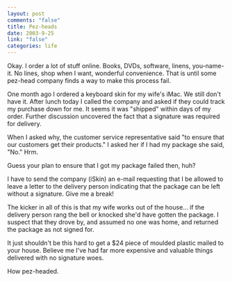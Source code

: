 ```yaml
--- 
layout: post
comments: "false"
title: Pez-heads
date: 2003-9-25
link: "false"
categories: life
---
```

Okay. I order a lot of stuff online. Books, DVDs, software, linens, you-name-it. No lines, shop when I want, wonderful convenience. That is until some pez-head company finds a way to make this process fail.

One month ago I ordered a keyboard skin for my wife's iMac. We still don't have it. After lunch today I called the company and asked if they could track my purchase down for me. It seems it was "shipped" within days of my order. Further discussion uncovered the fact that a signature was required for delivery.

When I asked why, the customer service representative said "to ensure that our customers get their products." I asked her if I had my package she said, "No." Hrm.

Guess your plan to ensure that I got my package failed then, huh?

I have to send the company (iSkin) an e-mail requesting that I be allowed to leave a letter to the delivery person indicating that the package can be left without a signature. Give me a break!

The kicker in all of this is that my wife works out of the house... if the delivery person rang the bell or knocked she'd have gotten the package. I suspect that they drove by, and assumed no one was home, and returned the package as not signed for.

It just shouldn't be this hard to get a $24 piece of moulded plastic mailed to your house. Believe me I've had far more expensive and valuable things delivered with no signature woes.

How pez-headed.

